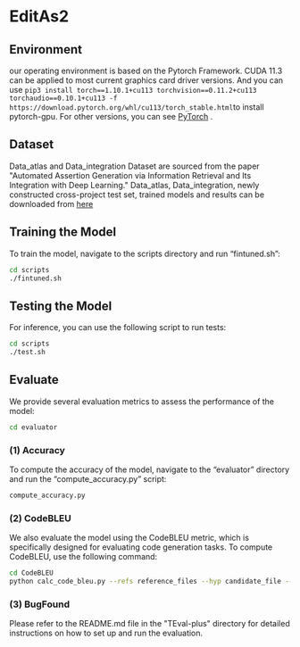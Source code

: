 # EditAs2

## Environment

our operating environment is based on the Pytorch Framework.
CUDA 11.3 can be applied to most current graphics card driver versions. And you can use `pip3 install torch==1.10.1+cu113 torchvision==0.11.2+cu113 torchaudio==0.10.1+cu113 -f https://download.pytorch.org/whl/cu113/torch_stable.html`to install pytorch-gpu. For other versions, you can see  [PyTorch](https://pytorch.org/) .


##  Dataset
Data_atlas and Data_integration Dataset are sourced from the paper "Automated Assertion Generation via Information Retrieval and Its Integration with Deep Learning."
Data_atlas, Data_integration, newly constructed cross-project test set, trained models and results can be downloaded from [here](https://workdrive.zohopublic.com.cn/folder/qwvthfb71c50db6484ac2a2f02af012240baa)


## Training the Model
To train the model, navigate to the scripts directory and run “fintuned.sh”:
```bash
cd scripts
./fintuned.sh 
```

## Testing the Model 
For inference, you can use the following script to run tests:
```bash
cd scripts
./test.sh 
```

## Evaluate
We provide several evaluation metrics to assess the performance of the model:
```bash
cd evaluator
```

### (1) Accuracy 
To compute the accuracy of the model, navigate to the “evaluator” directory and run the “compute_accuracy.py” script:
```bash
compute_accuracy.py
```

### (2) CodeBLEU
We also evaluate the model using the CodeBLEU metric, which is specifically designed for evaluating code generation tasks. To compute CodeBLEU, use the following command:
```bash
cd CodeBLEU
python calc_code_bleu.py --refs reference_files --hyp candidate_file --lang java --params 0.25,0.25,0.25,0.25
```

### (3) BugFound
Please refer to the README.md file in the "TEval-plus" directory for detailed instructions on how to set up and run the evaluation.


